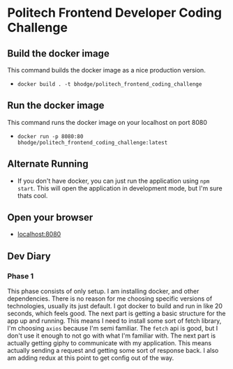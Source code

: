 # Politech Frontend Developer Coding Challenge

## Build the docker image

This command builds the docker image as a nice production version.

- `docker build . -t bhodge/politech_frontend_coding_challenge`

## Run the docker image

This command runs the docker image on your localhost on port 8080

- `docker run -p 8080:80 bhodge/politech_frontend_coding_challenge:latest`

## Alternate Running

- If you don't have docker, you can just run the application using `npm start`. This will open the application in development mode, but I'm sure thats cool.

## Open your browser

- [localhost:8080](http://localhost:8080)

## Dev Diary

### Phase 1

This phase consists of only setup. I am installing docker, and other dependencies. There is no reason for me choosing specific versions of technologies, usually its just default. I got docker to build and run in like 20 seconds, which feels good. The next part is getting a basic structure for the app up and running. This means I need to install some sort of fetch library, I'm choosing `axios` because I'm semi familiar. The `fetch` api is good, but I don't use it enough to not go with what I'm familiar with. The next part is actually getting giphy to communicate with my application. This means actually sending a request and getting some sort of response back. I also am adding redux at this point to get config out of the way.
